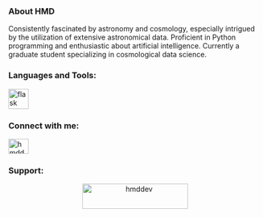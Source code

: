 <center>

  <h3 align="left"><strong>About HMD</strong></h3>
  
  <p align="left">Consistently fascinated by astronomy and cosmology, especially intrigued by the utilization of extensive astronomical data. Proficient in Python programming and enthusiastic about artificial intelligence. Currently a graduate student specializing in cosmological data science.</p>

  <h3 align="left">Languages and Tools:</h3>
  <p align="left">
    <a href="https://flask.palletsprojects.com/" target="_blank" rel="noreferrer"> <img src="https://www.vectorlogo.zone/logos/pocoo_flask/pocoo_flask-icon.svg" alt="flask" width="40" height="40"/> </a>
    <!-- Add other tool icons here -->
  </p>

  <h3 align="left">Connect with me:</h3>
  <p align="left">
    <a href="https://twitter.com/hmddev1" target="blank"><img align="center" src="https://raw.githubusercontent.com/rahuldkjain/github-profile-readme-generator/master/src/images/icons/Social/twitter.svg" alt="hmddev1" height="30" width="40" /></a>
    <!-- Add other social media icons here -->
  </p>
  
  <h3 align="left">Support:</h3>
  <p><a href="https://www.buymeacoffee.com/hmddev"> <img align="center" src="https://cdn.buymeacoffee.com/buttons/v2/default-yellow.png" height="50" width="210" alt="hmddev" /></a></p>

</center>
